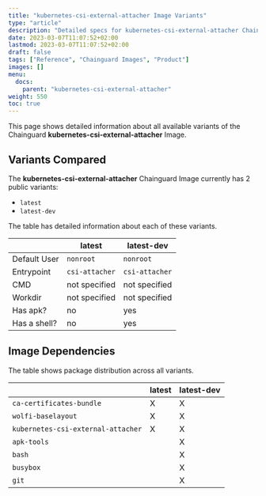 ```yaml
---
title: "kubernetes-csi-external-attacher Image Variants"
type: "article"
description: "Detailed specs for kubernetes-csi-external-attacher Chainguard Image Variants"
date: 2023-03-07T11:07:52+02:00
lastmod: 2023-03-07T11:07:52+02:00
draft: false
tags: ["Reference", "Chainguard Images", "Product"]
images: []
menu:
  docs:
    parent: "kubernetes-csi-external-attacher"
weight: 550
toc: true
---
```


This page shows detailed information about all available variants of the Chainguard **kubernetes-csi-external-attacher** Image.

## Variants Compared
The **kubernetes-csi-external-attacher** Chainguard Image currently has 2 public variants: 

- `latest`
- `latest-dev`

The table has detailed information about each of these variants.

|              | latest         | latest-dev     |
|--------------|----------------|----------------|
| Default User | `nonroot`      | `nonroot`      |
| Entrypoint   | `csi-attacher` | `csi-attacher` |
| CMD          | not specified  | not specified  |
| Workdir      | not specified  | not specified  |
| Has apk?     | no             | yes            |
| Has a shell? | no             | yes            |

## Image Dependencies
The table shows package distribution across all variants.

|                                    | latest | latest-dev |
|------------------------------------|--------|------------|
| `ca-certificates-bundle`           | X      | X          |
| `wolfi-baselayout`                 | X      | X          |
| `kubernetes-csi-external-attacher` | X      | X          |
| `apk-tools`                        |        | X          |
| `bash`                             |        | X          |
| `busybox`                          |        | X          |
| `git`                              |        | X          |

